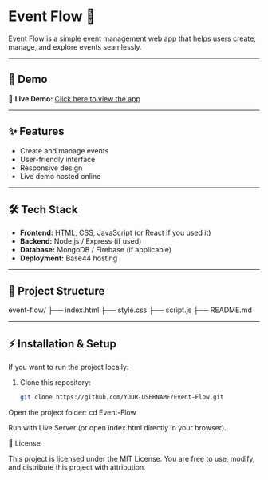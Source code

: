 # Event Flow 🎉

Event Flow is a simple event management web app that helps users create, manage, and explore events seamlessly.

---

## 🚀 Demo

🔗 **Live Demo:** [Click here to view the app](https://app--event-flow-53cccd23.base44.app/)

---

## ✨ Features

- Create and manage events  
- User-friendly interface  
- Responsive design  
- Live demo hosted online  

---

## 🛠️ Tech Stack

- **Frontend:** HTML, CSS, JavaScript (or React if you used it)  
- **Backend:** Node.js / Express (if used)  
- **Database:** MongoDB / Firebase (if applicable)  
- **Deployment:** Base44 hosting  

---

## 📂 Project Structure
event-flow/
├── index.html
├── style.css
├── script.js
├── README.md



---

## ⚡ Installation & Setup

If you want to run the project locally:

1. Clone this repository:
   ```bash
   git clone https://github.com/YOUR-USERNAME/Event-Flow.git


Open the project folder:
cd Event-Flow

Run with Live Server (or open index.html directly in your browser).


📜 License

This project is licensed under the MIT License.
You are free to use, modify, and distribute this project with attribution.



